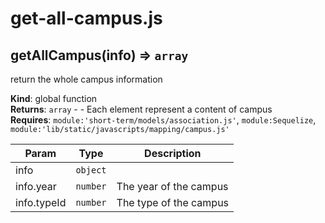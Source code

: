 # get-all-campus.js
<a name="getAllCampus"></a>

## getAllCampus(info) ⇒ <code>array</code>
return the whole campus information

**Kind**: global function  
**Returns**: <code>array</code> - - Each element represent a content of campus  
**Requires**: <code>module:&#x27;short-term/models/association.js&#x27;</code>, <code>module:Sequelize</code>, <code>module:&#x27;lib/static/javascripts/mapping/campus.js&#x27;</code>  

| Param | Type | Description |
| --- | --- | --- |
| info | <code>object</code> |  |
| info.year | <code>number</code> | The year of the campus |
| info.typeId | <code>number</code> | The type of the campus |
